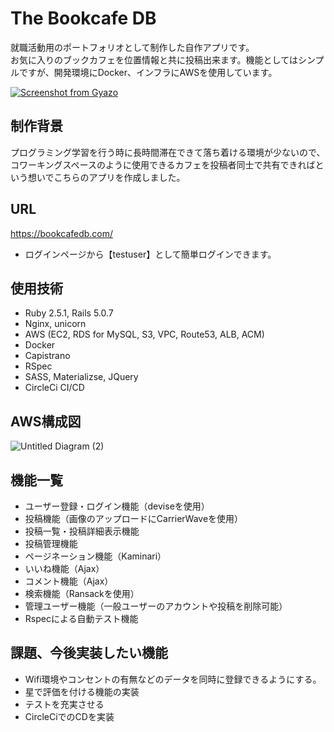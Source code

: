 # The Bookcafe DB

就職活動用のポートフォリオとして制作した自作アプリです。<br />
お気に入りのブックカフェを位置情報と共に投稿出来ます。機能としてはシンプルですが、開発環境にDocker、インフラにAWSを使用しています。

[![Screenshot from Gyazo](https://gyazo.com/0793fb40108b7baa77c4b21730b91372/raw)](https://gyazo.com/0793fb40108b7baa77c4b21730b91372)

## 制作背景

プログラミング学習を行う時に長時間滞在できて落ち着ける環境が少ないので、コワーキングスペースのように使用できるカフェを投稿者同士で共有できればという想いでこちらのアプリを作成しました。



## URL
https://bookcafedb.com/

* ログインページから【testuser】として簡単ログインできます。

## 使用技術
* Ruby 2.5.1, Rails 5.0.7
* Nginx, unicorn
* AWS (EC2, RDS for MySQL, S3, VPC, Route53, ALB, ACM)
* Docker
* Capistrano
* RSpec
* SASS, Materializse, JQuery
* CircleCi CI/CD

## AWS構成図
![Untitled Diagram (2)](https://user-images.githubusercontent.com/54070896/77049390-5a46df00-6a0b-11ea-9533-b909b780166c.png)

## 機能一覧
* ユーザー登録・ログイン機能（deviseを使用）
* 投稿機能（画像のアップロードにCarrierWaveを使用）
* 投稿一覧・投稿詳細表示機能
* 投稿管理機能
* ページネーション機能（Kaminari）
* いいね機能（Ajax）
* コメント機能（Ajax）
* 検索機能（Ransackを使用）
* 管理ユーザー機能（一般ユーザーのアカウントや投稿を削除可能）
* Rspecによる自動テスト機能

## 課題、今後実装したい機能
* Wifi環境やコンセントの有無などのデータを同時に登録できるようにする。
* 星で評価を付ける機能の実装
* テストを充実させる
* CircleCiでのCDを実装
